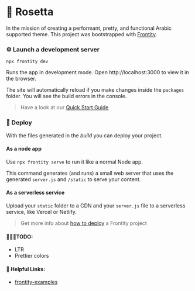 # 🌸 Rosetta

In the mission of creating a performant, pretty, and functional Arabic supported theme. This project was bootstrapped with [Frontity](https://frontity.org/).

### ⚙️  Launch a development server

```
npx frontity dev
```

Runs the app in development mode. Open http://localhost:3000 to view it in the browser.

The site will automatically reload if you make changes inside the `packages` folder. You will see the build errors in the console.

> Have a look at our [Quick Start Guide](https://docs.frontity.org/getting-started/quick-start-guide)

### 🔄 Deploy

With the files generated in the _build_ you can deploy your project.

#### As a node app

Use `npx frontity serve` to run it like a normal Node app.

This command generates (and runs) a small web server that uses the generated `server.js` and `/static` to serve your content.

#### As a serverless service

Upload your `static` folder to a CDN and your `server.js` file to a serverless service, like Vercel or Netlify.

> Get more info about [how to deploy](https://docs.frontity.org/deployment) a Frontity project

#### 🧑🏻‍💻TODO: 
- LTR
- Prettier colors

#### 🔗 Helpful Links:
- [frontity-examples](https://github.com/frontity-demos/frontity-examples)

